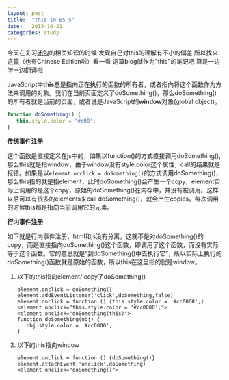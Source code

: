 ```yaml
---
layout: post
title:  "this in ES 5"
date:   2013-10-21 
categories: study
---
```




今天在复习[闭包](http://www.ruanyifeng.com/blog/2009/08/learning_javascript_closures.html)的相关知识的时候 发现自己对this的理解有不小的偏差 所以找来[这篇](http://www.quirksmode.org/js/this.html)（也有Chinese Edition啦）看一看 这篇blog就作为"this"的笔记吧 算是一边学一边翻译啦

JavaScript中**this**总是指向正在执行的函数的所有者，或者指向将这个函数作为方法来调用的对象。我们在当前页面定义了doSomething()，那么doSomething()的所有者就是当前的页面，或者说是JavaScript的**window**对象(global object)。

``` javascript
function doSomething() {
   this.style.color = '#c00';
}

```

**传统事件注册**

这个函数是直接定义在js中的，如果以function()的方式直接调用doSomething(),那么this就是指window，由于window没有style.color这个属性，call的结果就是报错。如果是以`element.onclick = doSomething()`的方式调用doSomething()，那么this指的就是指element，此时doSomething()会产生一个copy，element实际上调用的是这个copy，原始的doSomething()在内存中，并没有被调用。这样以后可以有很多的elements来call doSomething()，就会产生copies。每次调用的时候this都是指向当前调用它的元素。

**行内事件注册**

如下就是行内事件注册，html和js没有分离，这就不是对doSomething()的copy，而是直接指向doSomething()这个函数，即调用了这个函数，而没有实际等于这个函数。它的意思就是“到doSomething()中去执行它”，所以实际上执行的doSomething()函数就是原始的函数，所以this在这里指的就是window。



1. 以下的this指向element/ copy了doSomething()
   
   ``` 
   element.onclick = doSomething()
   element.addEventListener('click',doSomething,false)
   element.onclick = function () {this.style.color = '#cc0000';}
   <element onclick="this.style.color = '#cc0000';">
   <element onclick="doSomething(this)">
   function doSomething(obj) {
      obj.style.color = '#cc0000';
   }
   ```
   
2. 以下的this指向window
   
   ``` 
   element.onclick = function () {doSomething()}
   element.attachEvent('onclick',doSomething)
   <element onclick="doSomething()">
   ```
   
   ​